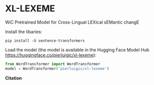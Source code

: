 # XL-LEXEME
WiC Pretrained Model for Cross-Lingual LEXical sEMantic changE

Install the libaries:
```
pip install -U sentence-transformers
```

Load the model (the model is available in the Hugging Face Model Hub https://huggingface.co/pierluigic/xl-lexeme):
```python
from WordTransformer import WordTransformer
model = WordTransformer('pierluigic/xl-lexeme')
```

<b> Citation </b>

```

```
